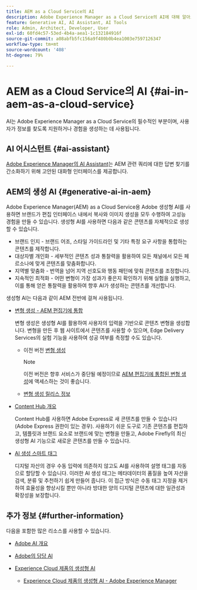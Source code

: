 ```yaml
---
title: AEM as a Cloud Service의 AI
description: Adobe Experience Manager as a Cloud Service의 AI에 대해 알아보기
feature: Generative AI, AI Assistant, AI Tools
role: Admin, Architect, Developer, User
exl-id: 60fd4c57-53ed-4b4a-aea1-1c132184916f
source-git-commit: a08abfb5fc156a9f480b0b4ea1003e7597126347
workflow-type: tm+mt
source-wordcount: '408'
ht-degree: 79%

---
```


# AEM as a Cloud Service의 AI {#ai-in-aem-as-a-cloud-service}

AI는 Adobe Experience Manager as a Cloud Service의 필수적인 부분이며, 사용자가 정보를 찾도록 지원하거나 경험을 생성하는 데 사용됩니다.

## AI 어시스턴트 {#ai-assistant}

[Adobe Experience Manager의 AI Assistant](/help/implementing/cloud-manager/ai-assistant-in-aem.md)는 AEM 관련 쿼리에 대한 답변 찾기를 간소화하기 위해 고안된 대화형 인터페이스를 제공합니다.

## AEM의 생성 AI {#generative-ai-in-aem}

Adobe Experience Manager(AEM) as a Cloud Service용 Adobe 생성형 AI를 사용하면 브랜드가 편집 인터페이스 내에서 복사와 이미지 생성을 모두 수행하여 고성능 경험을 만들 수 있습니다. 생성형 AI를 사용하면 다음과 같은 콘텐츠를 자체적으로 생성할 수 있습니다.

* 브랜드 인지 - 브랜드 어조, 스타일 가이드라인 및 기타 특정 요구 사항을 통합하는 콘텐츠를 제작합니다.
* 대상자별 개인화 - 세부적인 콘텐츠 성과 통찰력을 활용하여 모든 채널에서 모든 페르소나에 맞게 콘텐츠를 맞춤화합니다.
* 지역별 맞춤화 - 번역을 넘어 지역 선호도와 행동 패턴에 맞춰 콘텐츠를 조정합니다.
* 지속적인 최적화 - 어떤 변형이 가장 성과가 좋은지 확인하기 위해 실험을 실행하고, 이를 통해 얻은 통찰력을 활용하여 향후 AI가 생성하는 콘텐츠를 개선합니다.

생성형 AI는 다음과 같이 AEM 전반에 걸쳐 사용됩니다.

* [변형 생성 - AEM 편집기에 통합](/help/generative-ai/generate-variations-integrated-editor.md)

  변형 생성은 생성형 AI를 활용하여 사용자의 입력을 기반으로 콘텐츠 변형을 생성합니다. 변형을 만든 후 웹 사이트에서 콘텐츠를 사용할 수 있으며, Edge Delivery Services의 실험 기능을 사용하여 성공 여부를 측정할 수도 있습니다.

   * 이전 버전 [변형 생성](/help/generative-ai/generate-variations.md)

     >[!NOTE]
     >
     >이전 버전은 향후 서비스가 중단될 예정이므로 [AEM 편집기에 통합된 변형 생성](/help/generative-ai/generate-variations-integrated-editor.md)에 액세스하는 것이 좋습니다.

   * [변형 생성 릴리스 정보](/help/generative-ai/release-notes-generate-variations.md)

* [Content Hub 개요](/help/assets/product-overview.md)

  Content Hub를 사용하면 Adobe Express로 새 콘텐츠를 만들 수 있습니다(Adobe Express 권한이 있는 경우). 사용하기 쉬운 도구로 기존 콘텐츠를 편집하고, 템플릿과 브랜드 요소로 브랜드에 맞는 변형을 만들고, Adobe Firefly의 최신 생성형 AI 기능으로 새로운 콘텐츠를 만들 수 있습니다.

* [AI 생성 스마트 태그](/help/assets/metadata-assets-view.md#ai-smart-tags)

  디지털 자산의 경우 수동 입력에 의존하지 않고도 AI를 사용하여 설명 태그를 자동으로 할당할 수 있습니다. 이러한 AI 생성 태그는 메타데이터의 품질을 높여 자산을 검색, 분류 및 추천하기 쉽게 만들어 줍니다. 이 접근 방식은 수동 태그 지정을 제거하여 효율성을 향상시킬 뿐만 아니라 방대한 양의 디지털 콘텐츠에 대한 일관성과 확장성을 보장합니다.

<!-- 
  * [AI Assistant in Adobe Experience Manager](/help/implementing/cloud-manager/aem-ai-assistant.md)
-->

## 추가 정보 {#further-information}

다음을 포함한 많은 리소스를 사용할 수 있습니다.

* [Adobe AI 개요](https://www.adobe.com/kr/ai/overview.html)

* [Adobe의 담당 AI](https://www.adobe.com/trust/responsible-ai.html)

* [Experience Cloud 제품의 생성형 AI](https://experienceleague.adobe.com/ko/docs/core-services/interface/features/generative-ai)

   * [Experience Cloud 제품의 생성형 AI - Adobe Experience Manager](https://experienceleague.adobe.com/ko/docs/core-services/interface/features/generative-ai#aem)

